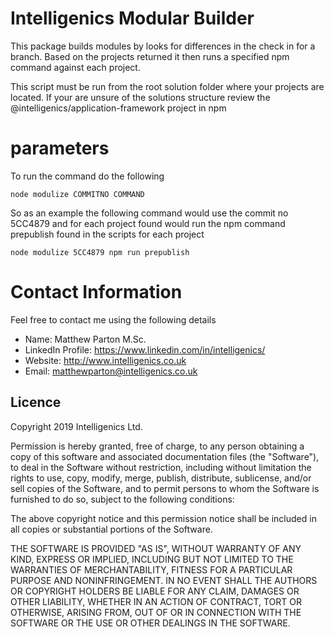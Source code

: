 # Intelligenics Modular Builder

This package builds modules by looks for differences in the check in for a branch. Based on the projects returned it then runs 
a specified npm command against each project. 

This script must be run from the root solution folder where your projects are located. If your are unsure of the solutions structure review the @intelligenics/application-framework project in npm 

# parameters 
To run the command do the following 

```
node modulize COMMITNO COMMAND 
``` 

So as an example the following command would use the commit no 5CC4879 and for each project found would run the npm command prepublish found in the scripts for each project

``` 
node modulize 5CC4879 npm run prepublish
```

# Contact Information

Feel free to contact me using the following details

- Name: Matthew Parton M.Sc.
- LinkedIn Profile: https://www.linkedin.com/in/intelligenics/
- Website: http://www.intelligenics.co.uk
- Email: matthewparton@intelligenics.co.uk

## Licence
Copyright 2019  Intelligenics Ltd.

Permission is hereby granted, free of charge, to any person obtaining a copy of this software and associated documentation files (the "Software"), to deal in the Software without restriction, including without limitation the rights to use, copy, modify, merge, publish, distribute, sublicense, and/or sell copies of the Software, and to permit persons to whom the Software is furnished to do so, subject to the following conditions:

The above copyright notice and this permission notice shall be included in all copies or substantial portions of the Software.

THE SOFTWARE IS PROVIDED "AS IS", WITHOUT WARRANTY OF ANY KIND, EXPRESS OR IMPLIED, INCLUDING BUT NOT LIMITED TO THE WARRANTIES OF MERCHANTABILITY, FITNESS FOR A PARTICULAR PURPOSE AND NONINFRINGEMENT. IN NO EVENT SHALL THE AUTHORS OR COPYRIGHT HOLDERS BE LIABLE FOR ANY CLAIM, DAMAGES OR OTHER LIABILITY, WHETHER IN AN ACTION OF CONTRACT, TORT OR OTHERWISE, ARISING FROM, OUT OF OR IN CONNECTION WITH THE SOFTWARE OR THE USE OR OTHER DEALINGS IN THE SOFTWARE.
